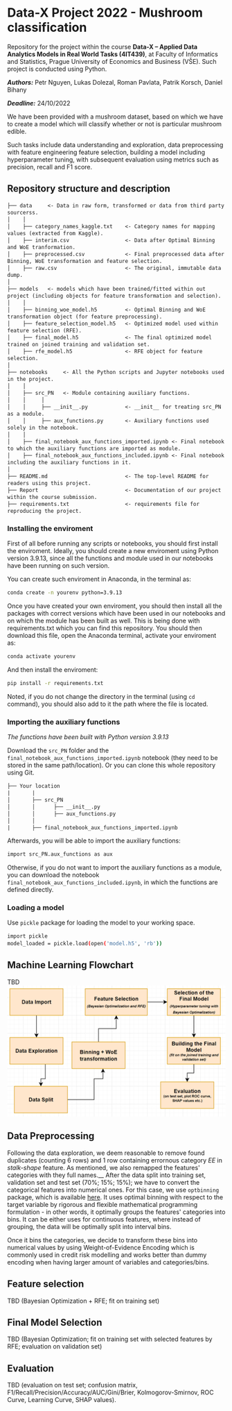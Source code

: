 # Data-X Project 2022 - Mushroom classification

Repository for the project within the course **Data-X – Applied Data Analytics Models in Real World Tasks (4IT439)**, at Faculty of Informatics and Statistics, Prague University of Economics and Business (VŠE). Such project is conducted using Python.

_**Authors:**_ Petr Nguyen, Lukas Dolezal, Roman Pavlata, Patrik Korsch, Daniel Bihany

_**Deadline:**_ 24/10/2022

We have been provided with a mushroom dataset, based on which we have to create a model which will classify whether or not is particular mushroom edible.

Such tasks include data understanding and exploration, data preprocessing with feature engineering feature selection, building a model including hyperparameter tuning, with subsequent evaluation using metrics such as precision, recall and F1 score.

## Repository structure and description
```
├── data     <- Data in raw form, transformed or data from third party sourcerss.
│    │
│    ├── category_names_kaggle.txt    <- Category names for mapping values (extracted from Kaggle).
│    ├── interim.csv                  <- Data after Optimal Binning and WoE tranformation.
│    ├── preprocessed.csv      	      <- Final preprocessed data after Binning, WoE transformation and feature selection.
│    ├── raw.csv                      <- The original, immutable data dump.
│
├── models   <- models which have been trained/fitted within out project (including objects for feature transformation and selection).
│    │
│    ├── binning_woe_model.h5         <- Optimal Binning and WoE transformation object (for feature preprocessing).
│    ├── feature_selection_model.h5   <- Optimized model used within feature selection (RFE).
│    ├── final_model.h5               <- The final optimized model trained on joined training and validation set.
│    ├── rfe_model.h5                 <- RFE object for feature selection.
│
├── notebooks     <- All the Python scripts and Jupyter notebooks used in the project. 
│    │
│    ├── src_PN   <- Module containing auxiliary functions.
│    │     │
│    │     ├── __init__.py            <- __init__ for treating src_PN as a module.
│    │     ├── aux_functions.py       <- Auxiliary functions used solely in the notebook.
│    │
│    ├── final_notebook_aux_functions_imported.ipynb <- Final notebook to which the auxiliary functions are imported as module.
│    ├── final_notebook_aux_functions_included.ipynb <- Final notebook including the auxiliary functions in it.
│
├── README.md                         <- The top-level README for readers using this project.
├── Report                            <- Documentation of our project within the course submission.
├── requirements.txt                  <- requirements file for reproducing the project.
```

### Installing the enviroment
First of all before running any scripts or notebooks, you should first install the enviroment. Ideally, you should create a new enviroment using Python version 3.9.13, since all the functions and module used in our notebooks have been running on such version.

You can create such enviroment in Anaconda, in the terminal as:
```bash
conda create -n yourenv python=3.9.13
```
Once you have created your own enviroment, you should then install all the packages with correct versions which have been used in our notebooks and on which the module has been built as well. This is being done with requirements.txt which you can find this repository. You should then download this file, open the Anaconda terminal, activate your enviroment as:

```bash
conda activate yourenv
```
And then install the enviroment:
```bash
pip install -r requirements.txt
```
Noted, if you do not change the directory in the terminal (using `cd` command), you should also add to it the path where the file is located.


### Importing the auxiliary functions
_The functions have been built with Python version 3.9.13_

Download the `src_PN` folder and the `final_notebook_aux_functions_imported.ipynb` notebook (they need to be stored in the same path/location). Or you can clone this whole repository using Git.

```
├── Your location
|       |
│       ├── src_PN
│       │      ├── __init__.py
│       │      ├── aux_functions.py 
│       │
|       ├── final_notebook_aux_functions_imported.ipynb
```

Afterwards, you will be able to import the auxiliary functions:

``` bash
import src_PN.aux_functions as aux
```
Otherwise, if you do not want to import the auxiliary functions as a module, you can download the notebook `final_notebook_aux_functions_included.ipynb`, in which the functions are defined directly.

### Loading a model
Use `pickle` package for loading the model to your working space.
``` bash
import pickle
model_loaded = pickle.load(open('model.h5', 'rb'))
```
## Machine Learning Flowchart
TBD
![alt_text](https://github.com/petr-ngn/Data_X_2022/blob/main/flowchart_data_x.png?raw=true)

## Data Preprocessing
Following the data exploration, we deem reasonable to remove found duplicates (counting 6 rows) and 1 row containing errornous category _EE_ in _stalk-shape_ feature. As mentioned, we also remapped the features' categories with they full names.__
After the data split into training set, validation set and test set (70%; 15%; 15%); we have to convert the categorical features into numerical ones. For this case, we use `optbinning` package, which is available [here](https://github.com/guillermo-navas-palencia/optbinning). It uses optimal binning with respect to the target variable by rigorous and flexible mathematical programming formulation - in other words, it optimally groups the features' categories into bins. It can be either uses for continuous features, where instead of grouping, the data will be optimally split into interval bins.

Once it bins the categories, we decide to transform these bins into numerical values by using Weight-of-Evidence Encoding which is commonly used in credit risk modelling and works better than dummy encoding when having larger amount of variables and categories/bins.

## Feature selection
TBD (Bayesian Optimization + RFE; fit on training set)

## Final Model Selection
TBD (Bayesian Optimization; fit on training set with selected features by RFE; evaluation on validation set)

## Evaluation
TBD (evaluation on test set; confusion matrix, F1/Recall/Precision/Accuracy/AUC/Gini/Brier, Kolmogorov-Smirnov, ROC Curve, Learning Curve, SHAP values).

